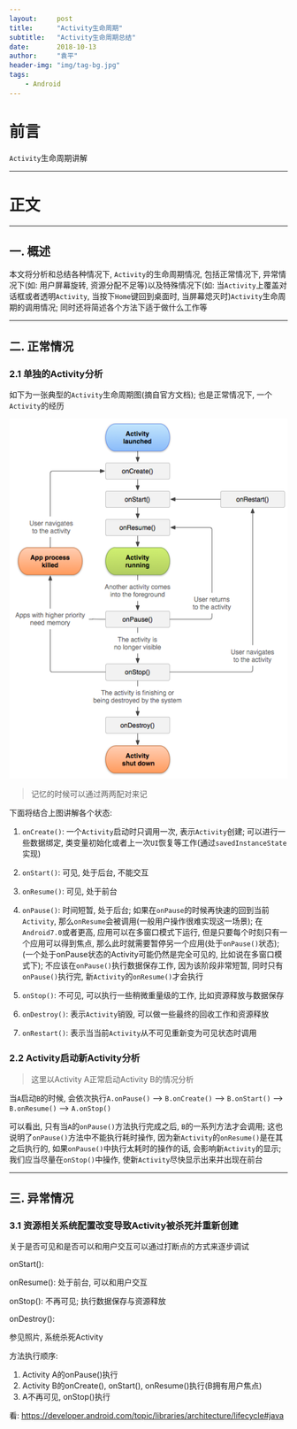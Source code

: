 ```yaml
---
layout:     post
title:      "Activity生命周期"
subtitle:   "Activity生命周期总结"
date:       2018-10-13
author:     "袁平"
header-img: "img/tag-bg.jpg"
tags:
    - Android
---
```


# 前言

`Activity`生命周期讲解

--------------------

# 正文

--------------

## 一. 概述

本文将分析和总结各种情况下, `Activity`的生命周期情况, 包括正常情况下, 异常情况下(如: 用户屏幕旋转, 资源分配不足等)以及特殊情况下(如: 当`Activity`上覆盖对话框或者透明`Activity`, 当按下`Home`键回到桌面时, 当屏幕熄灭时)`Activity`生命周期的调用情况; 同时还将简述各个方法下适于做什么工作等


--------------------------

## 二. 正常情况

### 2.1 单独的Activity分析

如下为一张典型的`Activity`生命周期图(摘自官方文档); 也是正常情况下, 一个`Activity`的经历

![Activity生命周期](/img/post/Activity/Activity生命周期.png)

> 记忆的时候可以通过两两配对来记

下面将结合上图讲解各个状态:

1. `onCreate()`: 一个`Activity`启动时只调用一次, 表示`Activity`创建; 可以进行一些数据绑定, 类变量初始化或者上一次`UI`恢复等工作(通过`savedInstanceState`实现)

2. `onStart()`: 可见, 处于后台, 不能交互

3. `onResume()`: 可见, 处于前台

4. `onPause()`: 时间短暂, 处于后台; 如果在`onPause`的时候再快速的回到当前`Activity`, 那么`onResume`会被调用(一般用户操作很难实现这一场景); 在`Android7.0`或者更高, 应用可以在多窗口模式下运行, 但是只要每个时刻只有一个应用可以得到焦点, 那么此时就需要暂停另一个应用(处于`onPause()`状态); (一个处于onPause状态的Activity可能仍然是完全可见的, 比如说在多窗口模式下); 不应该在`onPause()`执行数据保存工作, 因为该阶段非常短暂, 同时只有`onPause()`执行完,
   新`Activity`的`onResume()`才会执行

5. `onStop()`: 不可见, 可以执行一些稍微重量级的工作, 比如资源释放与数据保存

6. `onDestroy()`: 表示`Activity`销毁, 可以做一些最终的回收工作和资源释放

7. `onRestart()`: 表示当当前`Activity`从不可见重新变为可见状态时调用


### 2.2 Activity启动新Activity分析

> 这里以Activity A正常启动Activity B的情况分析

当`A`启动`B`的时候, 会依次执行`A.onPause()` --> `B.onCreate()` --> `B.onStart()` --> `B.onResume()` --> `A.onStop()`

可以看出, 只有当`A`的`onPause()`方法执行完成之后, `B`的一系列方法才会调用; 这也说明了`onPause()`方法中不能执行耗时操作, 因为新`Activity`的`onResume()`是在其之后执行的, 如果`onPause()`中执行太耗时的操作的话, 会影响新`Activity`的显示; 我们应当尽量在`onStop()`中操作, 使新`Activity`尽快显示出来并出现在前台

-------------------

## 三. 异常情况

###  3.1 资源相关系统配置改变导致Activity被杀死并重新创建




















关于是否可见和是否可以和用户交互可以通过打断点的方式来逐步调试


onStart(): 

onResume(): 处于前台, 可以和用户交互


onStop(): 不再可见; 执行数据保存与资源释放

onDestroy(): 

参见照片, 系统杀死Activity

方法执行顺序:
1. Activity A的onPause()执行
2. Activity B的onCreate(), onStart(), onResume()执行(B拥有用户焦点)
3. A不再可见, onStop()执行




看: https://developer.android.com/topic/libraries/architecture/lifecycle#java
